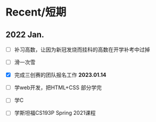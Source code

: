 # Recent/短期
## 2022 Jan.
- [ ] 补习高数，让因为新冠发烧而挂科的高数在开学补考中过掉<br>
- [ ] 滑一次雪
- [x] 完成三创赛的团队报名工作 **2023.01.14** <br>
- [ ] 学web开发，把HTML+CSS 部分学完<br>
- [ ] 学C
- [ ] 学斯坦福CS193P Spring 2021课程
 
